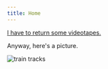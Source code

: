 ```yaml
---
title: Home
---
```


[I have to return some videotapes.](https://www.youtube.com/watch?v=VhkQyc1rRr8)

Anyway, here's a picture. 

<img src="/images/Train tracks.jpg"  alt="train tracks" />